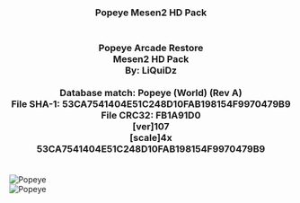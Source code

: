 <h3 align="center">





Popeye Mesen2 HD Pack <br>
<br></h3>

<h3 align="center">
Popeye Arcade Restore<br>
Mesen2 HD Pack<br>
By: LiQuiDz<br>
<br>
Database match: Popeye (World) (Rev A)<br>
File SHA-1: 53CA7541404E51C248D10FAB198154F9970479B9<br>
File CRC32: FB1A91D0<br>
[ver]107<br>
[scale]4x<br>
<supportedRom>53CA7541404E51C248D10FAB198154F9970479B9<br>
<br>
  </h3> 
<img src="http://liquidz.speedpost.net/OnlinePhoto/GitHub/HDNES-Popeye/Popeye1.jpg" align="center" alt="Popeye" border="0">

<br>
<img src="http://liquidz.speedpost.net/OnlinePhoto/GitHub/HDNES-Popeye/Popeye2.jpg" align="center" alt="Popeye" border="0">

<br>


